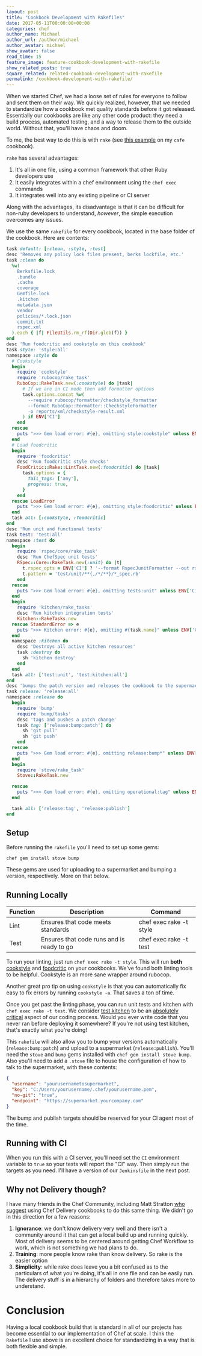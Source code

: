```yaml
---
layout: post
title: "Cookbook Development with Rakefiles"
date: 2017-05-11T00:00:00+00:00
categories: chef
author_name: Michael
author_url: /author/michael
author_avatar: michael
show_avatar: false
read_time: 15
feature_image: feature-cookbook-development-with-rakefile
show_related_posts: true
square_related: related-cookbook-development-with-rakefile
permalink: /cookbook-development-with-rakefile/
---
```

When we started Chef, we had a loose set of rules for everyone to follow and sent them on their way. We quickly realized, however, that we needed to standardize how a cookbook met quality standards before it got released. Essentially our cookbooks are like any other code product: they need a build process, automated testing, and a way to release them to the outside world. Without that, you'll have chaos and doom.

To me, the best way to do this is with `rake` (see [this example](https://github.com/mhedgpeth/cafe-cookbook/blob/master/Rakefile) on my `cafe` cookbook).

`rake` has several advantages:

1. It's all in one file, using a common framework that other Ruby developers use
2. It easily integrates within a chef environment using the `chef exec` commands
3. It integrates well into any existing pipeline or CI server

Along with the advantages, its disadvantage is that it can be difficult for non-ruby developers to understand, *however*, the simple execution overcomes any issues.

We use the same `rakefile` for every cookbook, located in the base folder of the cookbook. Here are contents:

```ruby
task default: [:clean, :style, :test]
desc 'Removes any policy lock files present, berks lockfile, etc.'
task :clean do
  %w(
    Berksfile.lock
    .bundle
    .cache
    coverage
    Gemfile.lock
    .kitchen
    metadata.json
    vendor
    policies/*.lock.json
    commit.txt
    rspec.xml
  ).each { |f| FileUtils.rm_rf(Dir.glob(f)) }
end
desc 'Run foodcritic and cookstyle on this cookbook'
task style: 'style:all'
namespace :style do
  # Cookstyle
  begin
    require 'cookstyle'
    require 'rubocop/rake_task'
    RuboCop::RakeTask.new(:cookstyle) do |task|
      # If we are in CI mode then add formatter options
      task.options.concat %w(
        --require rubocop/formatter/checkstyle_formatter
        --format RuboCop::Formatter::CheckstyleFormatter
        -o reports/xml/checkstyle-result.xml
      ) if ENV['CI']
    end
  rescue
    puts ">>> Gem load error: #{e}, omitting style:cookstyle" unless ENV['CI']
  end
  # Load foodcritic
  begin
    require 'foodcritic'
    desc 'Run foodcritic style checks'
    FoodCritic::Rake::LintTask.new(:foodcritic) do |task|
      task.options = {
        fail_tags: ['any'],
        progress: true,
      }
    end
  rescue LoadError
    puts ">>> Gem load error: #{e}, omitting style:foodcritic" unless ENV['CI']
  end
  task all: [:cookstyle, :foodcritic]
end
desc 'Run unit and functional tests'
task test: 'test:all'
namespace :test do
  begin
    require 'rspec/core/rake_task'
    desc 'Run ChefSpec unit tests'
    RSpec::Core::RakeTask.new(:unit) do |t|
      t.rspec_opts = ENV['CI'] ? '--format RspecJunitFormatter --out rspec.xml' : '--color --format progress'
      t.pattern = 'test/unit/**{,/*/**}/*_spec.rb'
    end
  rescue
    puts ">>> Gem load error: #{e}, omitting tests:unit" unless ENV['CI']
  end
  begin
    require 'kitchen/rake_tasks'
    desc 'Run kitchen integration tests'
    Kitchen::RakeTasks.new
  rescue StandardError => e
    puts ">>> Kitchen error: #{e}, omitting #{task.name}" unless ENV['CI']
  end
  namespace :kitchen do
    desc 'Destroys all active kitchen resources'
    task :destroy do
      sh 'kitchen destroy'
    end
  end
  task all: ['test:unit', 'test:kitchen:all']
end
desc 'bumps the patch version and releases the cookbook to the supermarket'
task release: 'release:all'
namespace :release do
  begin
    require 'bump'
    require 'bump/tasks'
    desc 'tags and pushes a patch change'
    task tag: ['release:bump:patch'] do
      sh 'git pull'
      sh 'git push'
    end
  rescue
    puts ">>> Gem load error: #{e}, omitting release:bump*" unless ENV['CI']
  end
  begin
    require 'stove/rake_task'
    Stove::RakeTask.new

  rescue
    puts ">>> Gem load error: #{e}, omitting operational:tag" unless ENV['CI']
  end

  task all: ['release:tag', 'release:publish']
end
```

## Setup

Before running the `rakefile` you'll need to set up some gems:

```
chef gem install stove bump
```

These gems are used for uploading to a supermarket and bumping a version, respectively. More on that below.

## Running Locally

| Function | Description                               | Command                 |
|----------|-------------------------------------------|-------------------------|
| Lint     | Ensures that code meets standards         | chef exec rake -t style |
| Test     | Ensures that code runs and is ready to go | chef exec rake -t test  |

To run your linting, just run `chef exec rake -t style`. This will run **both** [cookstyle](https://github.com/chef/cookstyle) and [foodcritic](http://www.foodcritic.io/) on your cookbooks. We've found both linting tools to be helpful. Cookstyle is an more sane wrapper around rubocop.

Another great pro tip on using `cookstyle` is that you can automatically fix easy to fix errors by running `cookstyle -a`. That saves a ton of time.

Once you get past the linting phase, you can run unit tests and kitchen with `chef exec rake -t test`. We consider [test kitchen](http://kitchen.ci/) to be an [absolutely critical](/test-kitchen-required-not-optional/) aspect of our coding process. Would you ever write code that you never ran before deploying it somewhere? If you're not using test kitchen, that's exactly what you're doing!

This `rakefile` will also allow you to bump your versions automatically (`release:bump:patch`) and upload to a supermarket (`release:publish`). You'll need the `stove` and `bump` gems installed with `chef gem install stove bump`. Also you'll need to add a `.stove` file to house the configuration of how to talk to the supermarket, with these contents:

```json
{
  "username": "yourusernametosupermarket",
  "key": "C:/Users/yourusername/.chef/yourusername.pem",
  "no-git": "true",
  "endpoint": "https://supermarket.yourcompany.com"
}
```

The bump and publish targets should be reserved for your CI agent most of the time.

## Running with CI

When you run this with a CI server, you'll need set the `CI` environment variable to `true` so your tests will report the "CI" way. Then simply run the targets as you need. I'll have a version of our `Jenkinsfile` in the next post.

## Why not Delivery though?

I have many friends in the Chef Community, including Matt Stratton [who suggest](https://www.mattstratton.com/post/getting-started-with-chef/) using Chef Delivery cookbooks to do this same thing. We didn't go in this direction for a few reasons:

1. **Ignorance**: we don't know delivery very well and there isn't a community around it that can get a local build up and running quickly. Most of delivery seems to be centered around getting Chef Workflow to work, which is not something we had plans to do.
2. **Training**: more people know rake than know delivery. So rake is the easier option
3. **Simplicity**: while rake does leave you a bit confused as to the particulars of what you're doing, it's all in one file and can be easily run. The delivery stuff is in a hierarchy of folders and therefore takes more to understand.

# Conclusion

Having a local cookbook build that is standard in all of our projects has become essential to our implementation of Chef at scale. I think the `Rakefile` I use above is an excellent choice for standardizing in a way that is both flexible and simple.
